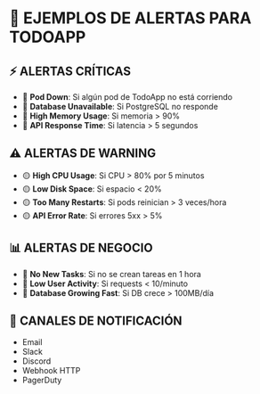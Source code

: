 # 🚨 EJEMPLOS DE ALERTAS PARA TODOAPP

## ⚡ ALERTAS CRÍTICAS
- 🔴 **Pod Down**: Si algún pod de TodoApp no está corriendo
- 🔴 **Database Unavailable**: Si PostgreSQL no responde
- 🔴 **High Memory Usage**: Si memoria > 90%
- 🔴 **API Response Time**: Si latencia > 5 segundos

## ⚠️ ALERTAS DE WARNING
- 🟡 **High CPU Usage**: Si CPU > 80% por 5 minutos
- 🟡 **Low Disk Space**: Si espacio < 20%
- 🟡 **Too Many Restarts**: Si pods reinician > 3 veces/hora
- 🟡 **API Error Rate**: Si errores 5xx > 5%

## 📊 ALERTAS DE NEGOCIO
- 🔵 **No New Tasks**: Si no se crean tareas en 1 hora
- 🔵 **Low User Activity**: Si requests < 10/minuto
- 🔵 **Database Growing Fast**: Si DB crece > 100MB/día

## 📧 CANALES DE NOTIFICACIÓN
- Email
- Slack
- Discord
- Webhook HTTP
- PagerDuty